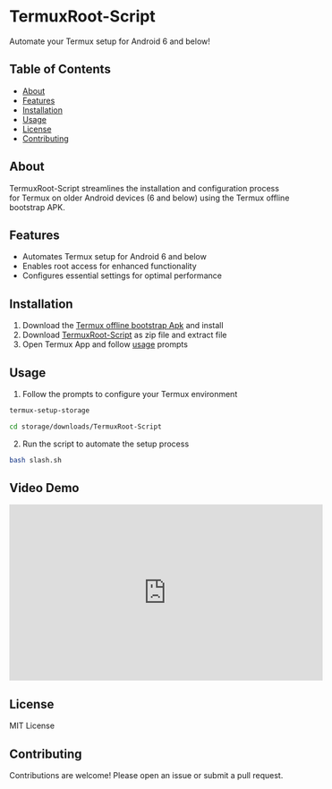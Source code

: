 # TermuxRoot-Script

Automate your Termux setup for Android 6 and below!

## Table of Contents

* [About](#about)
* [Features](#features)
* [Installation](#installation)
* [Usage](#usage)
* [License](#license)
* [Contributing](#contributing)

## About

TermuxRoot-Script streamlines the installation and configuration process for Termux on older Android devices (6 and below) using the Termux offline bootstrap APK.

## Features

* Automates Termux setup for Android 6 and below
* Enables root access for enhanced functionality
* Configures essential settings for optimal performance

## Installation

1. Download the [Termux offline bootstrap Apk](https://archive.org/download/termux-repositories-legacy/termux-v0.79-offline-bootstraps.apk) and install
2. Download [TermuxRoot-Script](https://archive.org/download/termuxroot-script/TermuxRoot-Script.zip) as zip file and extract file
3. Open Termux App and follow [usage](#usage) prompts

## Usage

1. Follow the prompts to configure your Termux environment
```bash
termux-setup-storage
```
```bash
cd storage/downloads/TermuxRoot-Script
```
2. Run the script to automate the setup process
```bash
bash slash.sh
```

## Video Demo
<iframe width="560" height="315" src="https://youtu.be/0E5W5woGDg4?si=jhIS0zrZNWo9gOJX" frameborder="0" allowfullscreen></iframe>

## License

MIT License

## Contributing

Contributions are welcome! Please open an issue or submit a pull request.
